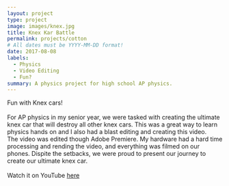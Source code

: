 ```yaml
---
layout: project
type: project
image: images/knex.jpg
title: Knex Kar Battle
permalink: projects/cotton
# All dates must be YYYY-MM-DD format!
date: 2017-08-08
labels:
  - Physics
  - Video Editing
  - Fun?
summary: A physics project for high school AP physics.
---
```


Fun with Knex cars!
<br>
<br>
For AP physics in my senior year, we were tasked with creating the ultimate knex car that will destroy all other knex cars. This was a great way to learn physics hands on and I also had a blast editing and creating this video.
<br>
The video was edited though Adobe Premiere. My hardware had a hard time processing and rending the video, and everything was filmed on our phones. Dispite the setbacks, we were proud to present our journey to create our ultimate knex car.
<br>
<br>
Watch it on YouTube <a href="https://youtu.be/JtyCmuuorYg">here</a>

